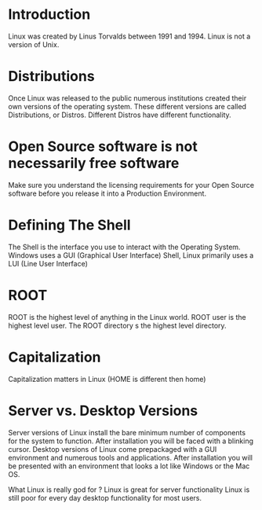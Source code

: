 # Introduction 
Linux was created by Linus Torvalds between 1991 and 1994. Linux is not a version of Unix.

# Distributions 
Once Linux was released to the public numerous institutions created their own versions of the operating system. These different versions are called Distributions, or Distros. Different Distros have different functionality. 

# Open Source software is not necessarily free software 
Make sure you understand the licensing requirements for your Open Source software before you release it into a Production Environment. 

# Defining The Shell
The Shell is the interface you use to interact with the Operating System. Windows uses a GUI (Graphical User Interface) Shell, Linux primarily uses a LUI (Line User Interface) 

# ROOT 
ROOT is the highest level of anything in the Linux world. ROOT user is the highest level user. The ROOT directory s the highest level directory. 

# Capitalization
Capitalization matters in Linux (HOME is different then home) 

# Server vs. Desktop Versions 
Server versions of Linux install the bare minimum number of components for the system to function. After installation you will be faced with a blinking cursor. Desktop versions of Linux come prepackaged with a GUI environment and numerous tools and applications. After installation you will be presented with an environment that looks a lot like Windows or the Mac OS. 

What Linux is really god for ? 
Linux is great for server functionality 
Linux is still poor for every day desktop functionality for most users.